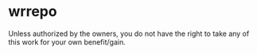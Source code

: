 # wrrepo
Unless authorized by the owners, you do not have the right to take any of this work for your own benefit/gain.
